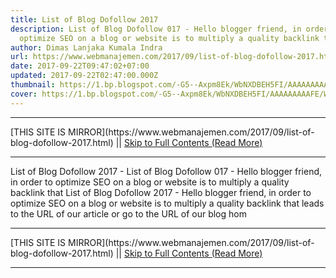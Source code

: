 ```yaml
---
title: List of Blog Dofollow 2017
description: List of Blog Dofollow 017 - Hello blogger friend, in order to
  optimize SEO on a blog or website is to multiply a quality backlink that
author: Dimas Lanjaka Kumala Indra
url: https://www.webmanajemen.com/2017/09/list-of-blog-dofollow-2017.html
date: 2017-09-22T09:47:02+07:00
updated: 2017-09-22T02:47:00.000Z
thumbnail: https://1.bp.blogspot.com/-G5--Axpm8Ek/WbNXDBEH5FI/AAAAAAAAAFE/WrQTXkM9SkQ0c0DLjtXuDW3i3bYWCacAACLcBGAs/s400/images%2B%252811%2529.jpg
cover: https://1.bp.blogspot.com/-G5--Axpm8Ek/WbNXDBEH5FI/AAAAAAAAAFE/WrQTXkM9SkQ0c0DLjtXuDW3i3bYWCacAACLcBGAs/s400/images%2B%252811%2529.jpg
---
```


<hr/> [THIS SITE IS MIRROR](https://www.webmanajemen.com/2017/09/list-of-blog-dofollow-2017.html) || <a href="https://www.webmanajemen.com/2017/09/list-of-blog-dofollow-2017.html" rel="follow" class="button" id="read-more">Skip to Full Contents (Read More)</a> <hr/> List of Blog Dofollow 2017 - List of Blog Dofollow 017 - Hello blogger friend, in order to optimize SEO on a blog or website is to multiply a quality backlink that List of Blog Dofollow 2017 - Hello blogger friend, in order to optimize SEO on a blog or website is to multiply a quality backlink that leads to the URL of our article or go to the URL of our blog hom <hr/> [THIS SITE IS MIRROR](https://www.webmanajemen.com/2017/09/list-of-blog-dofollow-2017.html) || <a href="https://www.webmanajemen.com/2017/09/list-of-blog-dofollow-2017.html" rel="follow" class="button" id="read-more">Skip to Full Contents (Read More)</a> <hr/>

<script>
    if (location.host.includes('dimaslanjaka12')) {
      location.replace('https://www.webmanajemen.com/2017/09/list-of-blog-dofollow-2017.html');
    }
  </script>